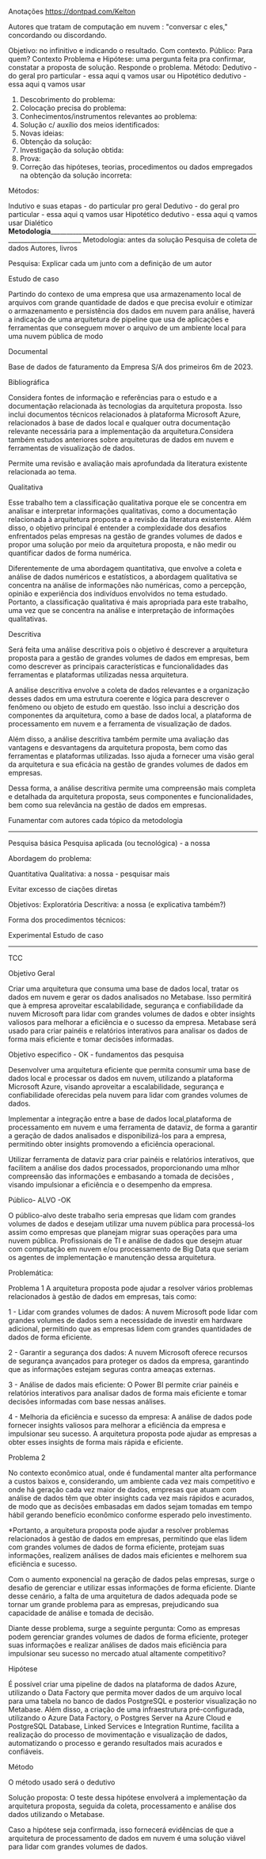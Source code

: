 Anotações
https://dontpad.com/Kelton

Autores que tratam de computação em nuvem : "conversar c eles," concordando ou discordando.

Objetivo: no infinitivo e indicando o resultado. Com contexto.
Público: Para quem?
Contexto
Problema e Hipótese: uma pergunta feita pra confirmar, constatar a proposta de solução. Responde o problema.
Método:
Dedutivo - do geral pro particular - essa aqui q vamos usar ou
Hipotético dedutivo - essa aqui q vamos usar

1. Descobrimento do problema:
2. Colocação precisa do problema:
3. Conhecimentos/instrumentos relevantes ao problema:
4. Solução c/ auxílio dos meios identificados:
5. Novas ideias:
6. Obtenção da solução:
7. Investigação da solução obtida:
8. Prova:
9. Correção das hipóteses, teorias, procedimentos ou dados empregados na obtenção da solução incorreta:

Métodos:

Indutivo e suas etapas - do particular pro geral
Dedutivo - do geral pro particular - essa aqui q vamos usar
Hipotético dedutivo - essa aqui q vamos usar
Dialético
________________Metodologia________________________________________________________________________________________________________
Metodologia: antes da solução
Pesquisa de coleta de dados
Autores, livros

Pesquisa:
Explicar cada um junto com a definição de um autor

Estudo de caso

Partindo do contexo de uma empresa que usa armazenamento local de arquivos com grande quantidade de dados e que precisa evoluir e otimizar o armazenamento e persistência dos dados em nuvem para análise, haverá a indicação de uma arquitetura de pipeline que usa de aplicações e ferramentas que conseguem mover o arquivo de um ambiente local para uma nuvem pública de modo

Documental

Base de dados de faturamento da Empresa S/A dos primeiros 6m de 2023.

Bibliográfica

Considera fontes de informação e referências para o estudo e a documentação relacionada às tecnologias da arquitetura proposta. Isso inclui documentos técnicos relacionados à plataforma Microsoft Azure, relacionados à base de dados local e qualquer outra documentação relevante necessária para a implementação da arquitetura.Considera também estudos anteriores sobre arquiteturas de dados em nuvem e ferramentas de visualização de dados.

Permite uma revisão e avaliação mais aprofundada da literatura existente relacionada ao tema.

Qualitativa

Esse trabalho tem a classificação qualitativa porque ele se concentra em analisar e interpretar informações qualitativas, como a documentação relacionada à arquitetura proposta e a revisão da literatura existente. Além disso, o objetivo principal é entender a complexidade dos desafios enfrentados pelas empresas na gestão de grandes volumes de dados e propor uma solução por meio da arquitetura proposta, e não medir ou quantificar dados de forma numérica.

Diferentemente de uma abordagem quantitativa, que envolve a coleta e análise de dados numéricos e estatísticos, a abordagem qualitativa se concentra na análise de informações não numéricas, como a percepção, opinião e experiência dos indivíduos envolvidos no tema estudado. Portanto, a classificação qualitativa é mais apropriada para este trabalho, uma vez que se concentra na análise e interpretação de informações qualitativas.

Descritiva

Será feita uma análise descritiva pois o objetivo é descrever a arquitetura proposta para a gestão de grandes volumes de dados em empresas, bem como descrever as principais características e funcionalidades das ferramentas e plataformas utilizadas nessa arquitetura.

A análise descritiva envolve a coleta de dados relevantes e a organização desses dados em uma estrutura coerente e lógica para descrever o fenômeno ou objeto de estudo em questão. Isso inclui a descrição dos componentes da arquitetura, como a base de dados local, a plataforma de processamento em nuvem e a ferramenta de visualização de dados.

Além disso, a análise descritiva também permite uma avaliação das vantagens e desvantagens da arquitetura proposta, bem como das ferramentas e plataformas utilizadas. Isso ajuda a fornecer uma visão geral da arquitetura e sua eficácia na gestão de grandes volumes de dados em empresas.

Dessa forma, a análise descritiva permite uma compreensão mais completa e detalhada da arquitetura proposta, seus componentes e funcionalidades, bem como sua relevância na gestão de dados em empresas.

Funamentar com autores cada tópico da metodologia
_____________________________________________________________________________________________________

Pesquisa básica
Pesquisa aplicada (ou tecnológica) -  a nossa

Abordagem do problema:

Quantitativa
Qualitativa: a nossa - pesquisar mais

Evitar excesso de ciações diretas

Objetivos:
Exploratória
Descritiva: a nossa (e explicativa também?)

Forma dos procedimentos técnicos:

Experimental
Estudo de caso

______________________________________________________________________________________________________________________________________
TCC

Objetivo Geral

Criar uma arquitetura que consuma uma base de dados local, tratar os dados em nuvem e gerar os dados analisados no Metabase. Isso permitirá que à empresa aproveitar escalabilidade, segurança e confiabilidade da nuvem Microsoft para lidar com grandes volumes de dados e obter insights valiosos para melhorar a eficiência e o sucesso da empresa. Metabase será usado para criar painéis e relatórios interativos para analisar os dados de forma mais eficiente e tomar decisões informadas.

Objetivo especifico - OK - fundamentos das pesquisa

Desenvolver uma arquitetura eficiente que permita consumir uma base de dados local e processar os dados em nuvem, utilizando a plataforma Microsoft Azure, visando aproveitar a escalabilidade, segurança e confiabilidade oferecidas pela nuvem para lidar com grandes volumes de dados.

Implementar a integração entre a base de dados local,plataforma de processamento em nuvem e uma ferramenta de dataviz, de forma a garantir a geração de dados analisados e disponibilizá-los para a empresa, permitindo obter insights promovendo a eficiência operacional.

Utilizar ferramenta de dataviz para criar painéis e relatórios interativos, que facilitem a análise dos dados processados, proporcionando uma mlhor compreensão das informações e embasando a tomada de decisões , visando impulsionar a eficiência e o desempenho da empresa.

Público- ALVO -OK

O público-alvo deste trabalho seria empresas que lidam com grandes volumes de dados e desejam utilizar uma nuvem pública para processá-los assim como empresas que planejam migrar suas operações para uma nuvem pública. Profissionais de TI e análise de dados que desejm atuar com computação em nuvem e/ou processamento de Big Data que seriam os agentes de implementação e manutenção dessa arquitetura. 

Problemática:

Problema 1
A arquitetura proposta pode ajudar a resolver vários problemas relacionados à gestão de dados em empresas, tais como:

1 - Lidar com grandes volumes de dados: A nuvem Microsoft pode lidar com grandes volumes de dados sem a necessidade de investir em hardware adicional, permitindo que as empresas lidem com grandes quantidades de dados de forma eficiente.

2 - Garantir a segurança dos dados: A nuvem Microsoft oferece recursos de segurança avançados para proteger os dados da empresa, garantindo que as informações estejam seguras contra ameaças externas.

3 - Análise de dados mais eficiente: O Power BI permite criar painéis e relatórios interativos para analisar dados de forma mais eficiente e tomar decisões informadas com base nessas análises.

4 - Melhoria da eficiência e sucesso da empresa: A análise de dados pode fornecer insights valiosos para melhorar a eficiência da empresa e impulsionar seu sucesso. A arquitetura proposta pode ajudar as empresas a obter esses insights de forma mais rápida e eficiente.

Problema 2

No contexto econômico atual, onde é fundamental manter alta performance a custos baixos e, considerando, um ambiente cada vez mais competitivo e onde há geração cada vez maior de dados, empresas que atuam com análise de dados têm que obter insights cada vez mais rápidos e acurados, de modo que as decisões embasadas em dados sejam tomadas em tempo hábil gerando benefício econômico conforme esperado pelo investimento.

*Portanto, a arquitetura proposta pode ajudar a resolver problemas relacionados à gestão de dados em empresas, permitindo que elas lidem com grandes volumes de dados de forma eficiente, protejam suas informações, realizem análises de dados mais eficientes e melhorem sua eficiência e sucesso.

Com o aumento exponencial na geração de dados pelas empresas, surge o desafio de gerenciar e utilizar essas informações de forma eficiente. Diante desse cenário, a falta de uma arquitetura de dados adequada pode se tornar um grande problema para as empresas, prejudicando sua capacidade de análise e tomada de decisão.

Diante desse problema, surge a seguinte pergunta: Como as empresas podem gerenciar grandes volumes de dados de forma eficiente, proteger suas informações e realizar análises de dados mais eficiência para impulsionar seu sucesso no mercado atual altamente competitivo?

Hipótese

É possível criar uma pipeline de dados na plataforma de dados Azure, utilizando o Data Factory que permita mover dados de um arquivo local para uma tabela no banco de dados PostgreSQL e posterior visualização no Metabase. Além disso, a criação de uma infraestrutura pré-configurada, utilizando o Azure Data Factory, o Postgres Server na Azure Cloud e PostgreSQL Database, Linked Services e Integration Runtime, facilita a realização do processo de movimentação e visualização de dados, automatizando o processo e gerando resultados mais acurados e confiáveis.

Método

O método usado será o dedutivo

Solução proposta: O teste dessa hipótese envolverá a implementação da arquitetura proposta, seguida da coleta, processamento e análise dos dados utilizando o Metabase. 

Caso a hipótese seja confirmada, isso fornecerá evidências de que a arquitetura de processamento de dados em nuvem é uma solução viável para lidar com grandes volumes de dados.
